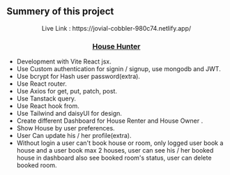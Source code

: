 ## Summery of this project

<p align="center">Live Link : https://jovial-cobbler-980c74.netlify.app/ <p />
  <h3 align="center"><a href="https://jovial-cobbler-980c74.netlify.app/ ">House Hunter</a></h3>
  
  * Development with Vite React jsx.
  * Use Custom authentication for signin / signup, use mongodb and JWT.
  * Use bcrypt for Hash user password(extra).
  * Use React router.
  * Use Axios for get, put, patch, post.
  * Use Tanstack query.
  * Use React hook from.
  * Use Tailwind and daisyUI for design.
  * Create different Dashboard for House Renter and House Owner .
  * Show House by user preferences.
  * User Can update his / her profile(extra).
  * Without login a user can't book house or room, only logged user book a house and a user book max 2 houses, user can see his / her booked house in dashboard also see booked room's status, user can delete booked room.
